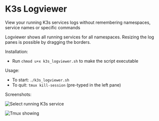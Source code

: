 # K3s Logviewer
View your running K3s services logs without remembering namespaces, service names or specific commands

Logviewer shows all running services for all namespaces. Resizing the log panes is possible by dragging the borders. 

Installation: 
* Run `chmod u+x k3s_logviewer.sh` to make the script executable

Usage:
* To start: `./k3s_logviewer.sh`
* To quit: `tmux kill-session` (pre-typed in the left pane)


Screenshots: 

![Select running K3s service](imgs/menu.png)


![Tmux showing ](imgs/tmux-logging.png)

